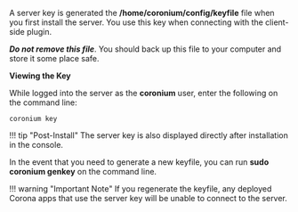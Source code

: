A server key is generated the __/home/coronium/config/keyfile__ file when you first install the server. You use this key when connecting with the client-side plugin.

___Do not remove this file___. You should back up this file to your computer and store it some place safe.

__Viewing the Key__

While logged into the server as the __coronium__ user, enter the following on the command line:

```
coronium key
```

!!! tip "Post-Install"
    The server key is also displayed directly after installation in the console.

In the event that you need to generate a new keyfile, you can run __sudo coronium genkey__ on the command line.

!!! warning "Important Note"
    If you regenerate the keyfile, any deployed Corona apps that use the server key will be unable to connect to the server.